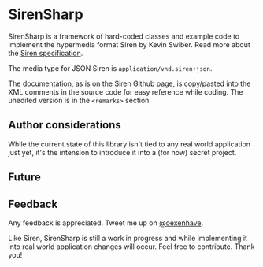 SirenSharp
==========
SirenSharp is a framework of hard-coded classes and example code to implement the hypermedia format Siren by Kevin Swiber. Read more about the [Siren specification](https://github.com/kevinswiber/siren).

The media type for JSON Siren is `application/vnd.siren+json`.

The documentation, as is on the Siren Github page, is copy/pasted into the XML comments in the source code for easy reference while coding. The unedited version is in the `<remarks>` section.

Author considerations
--------
While the current state of this library isn't tied to any real world application just yet, it's the intension to introduce it into a (for now) secret project.

Future
--------


Feedback
--------
Any feedback is appreciated. Tweet me up on [@oexenhave](https://twitter.com/oexenhave).

Like Siren, SirenSharp is still a work in progress and while implementing it into real world application changes will occur. Feel free to contribute. Thank you!
